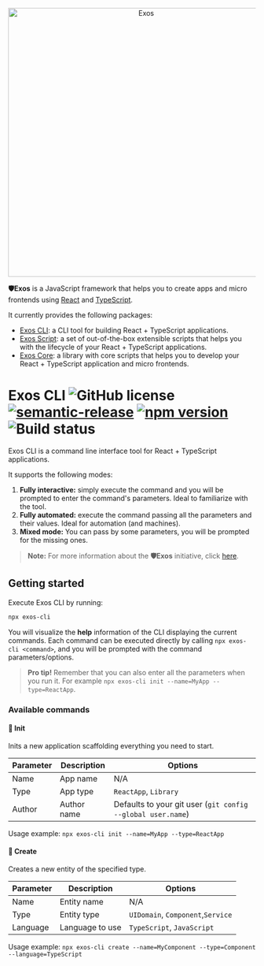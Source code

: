 <p align="center">
  <a href="https://github.com/nanovazquez/exos">
    <img alt="Exos" src="https://raw.githubusercontent.com/nanovazquez/exos/master/exos-logo.png" width="546">
  </a>
</p>

**🛡️Exos** is a JavaScript framework that helps you to create apps and micro frontends using [React](https://github.com/facebook/react) and [TypeScript](https://github.com/Microsoft/TypeScript).

It currently provides the following packages:

- [Exos CLI](https://github.com/exosjs/exos-cli): a CLI tool for building React + TypeScript applications.
- [Exos Script](https://github.com/exosjs/exos-scripts): a set of out-of-the-box extensible scripts that helps you with the lifecycle of your React + TypeScript applications.
- [Exos Core](https://github.com/exosjs/exos-core): a library with core scripts that helps you to develop your React + TypeScript application and micro frontends.

# Exos CLI ![GitHub license](https://img.shields.io/badge/license-MIT-blue.svg) [![semantic-release](https://img.shields.io/badge/%20%20%F0%9F%93%A6%F0%9F%9A%80-semantic--release-e10079.svg)](https://github.com/semantic-release/semantic-release) [![npm version](https://img.shields.io/npm/v/exos-cli.svg?style=flat)](https://www.npmjs.com/package/exos-cli) ![Build status](https://github.com/exosjs/exos-cli/workflows/CI-CD/badge.svg?branch=master&event=push)

Exos CLI is a command line interface tool for React + TypeScript applications.

It supports the following modes:

1. **Fully interactive:** simply execute the command and you will be prompted to enter the command's parameters. Ideal to familiarize with the tool.
1. **Fully automated:** execute the command passing all the parameters and their values. Ideal for automation (and machines).
1. **Mixed mode:** You can pass by some parameters, you will be prompted for the missing ones.

> **Note:** For more information about the **🛡️Exos** initiative, click [here](https://github.com/nanovazquez/exos).

## Getting started

Execute Exos CLI by running:

```bash
npx exos-cli
```

You will visualize the **help** information of the CLI displaying the current commands. Each command can be executed directly by calling `npx exos-cli <command>`, and you will be prompted with the command parameters/options.

> **Pro tip!** Remember that you can also enter all the parameters when you run it. For example `npx exos-cli init --name=MyApp --type=ReactApp`.

### Available commands

#### 🐣 Init

Inits a new application scaffolding everything you need to start.

| Parameter | Description | Options                                                     |
| --------- | ----------- | ----------------------------------------------------------- |
| Name      | App name    | N/A                                                         |
| Type      | App type    | `ReactApp`, `Library`                                       |
| Author    | Author name | Defaults to your git user (`git config --global user.name`) |

Usage example: `npx exos-cli init --name=MyApp --type=ReactApp`

#### 🧩 Create

Creates a new entity of the specified type.

| Parameter | Description     | Options                           |
| --------- | --------------- | --------------------------------- |
| Name      | Entity name     | N/A                               |
| Type      | Entity type     | `UIDomain`, `Component`,`Service` |
| Language  | Language to use | `TypeScript`, `JavaScript`        |

Usage example: `npx exos-cli create --name=MyComponent --type=Component --language=TypeScript`
